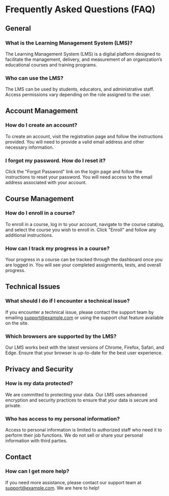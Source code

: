 # Frequently Asked Questions (FAQ)

## General

### What is the Learning Management System (LMS)?

The Learning Management System (LMS) is a digital platform designed to facilitate the management, delivery, and
measurement of an organization’s educational courses and training programs.

### Who can use the LMS?

The LMS can be used by students, educators, and administrative staff. Access permissions vary depending on the role
assigned to the user.

## Account Management

### How do I create an account?

To create an account, visit the registration page and follow the instructions provided. You will need to provide a valid
email address and other necessary information.

### I forgot my password. How do I reset it?

Click the "Forgot Password" link on the login page and follow the instructions to reset your password. You will need
access to the email address associated with your account.

## Course Management

### How do I enroll in a course?

To enroll in a course, log in to your account, navigate to the course catalog, and select the course you wish to enroll
in. Click "Enroll" and follow any additional instructions.

### How can I track my progress in a course?

Your progress in a course can be tracked through the dashboard once you are logged in. You will see your completed
assignments, tests, and overall progress.

## Technical Issues

### What should I do if I encounter a technical issue?

If you encounter a technical issue, please contact the support team by emailing support@example.com or using the support
chat feature available on the site.

### Which browsers are supported by the LMS?

Our LMS works best with the latest versions of Chrome, Firefox, Safari, and Edge. Ensure that your browser is up-to-date
for the best user experience.

## Privacy and Security

### How is my data protected?

We are committed to protecting your data. Our LMS uses advanced encryption and security practices to ensure that your
data is secure and private.

### Who has access to my personal information?

Access to personal information is limited to authorized staff who need it to perform their job functions. We do not sell
or share your personal information with third parties.

## Contact

### How can I get more help?

If you need more assistance, please contact our support team at support@example.com. We are here to help!


